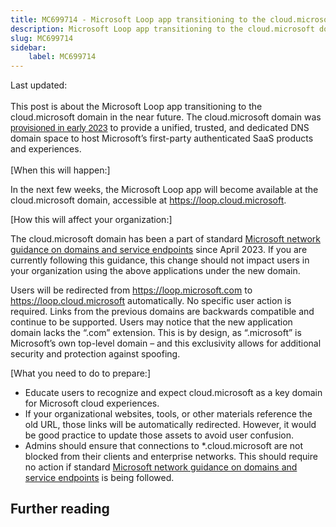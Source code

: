 ```yaml
---
title: MC699714 - Microsoft Loop app transitioning to the cloud.microsoft domain
description: Microsoft Loop app transitioning to the cloud.microsoft domain
slug: MC699714
sidebar:
    label: MC699714
---
```



Last updated: 

<p style="font-size: larger;"><span style="font-size: 14px;">This post is about the Microsoft Loop app transitioning to the cloud.microsoft domain in the near future. The cloud.microsoft domain was </span><a href="https://techcommunity.microsoft.com/t5/microsoft-365-blog/introducing-cloud-microsoft-a-unified-domain-for-microsoft-365/ba-p/3804961" target="_blank" style="background-color: rgb(255, 255, 255); font-family: sans-serif; font-size: 14px;">provisioned in early 2023</a><span style="font-size: 14px;"> to provide a unified, trusted, and dedicated DNS domain space to host Microsoft’s first-party authenticated SaaS products and experiences.</span></p>

<p>[When this will happen:]<br></p>

<p>In the next few weeks, the Microsoft Loop app will become available at the cloud.microsoft domain, accessible at <a href="https://loop.cloud.microsoft" target="_blank">https://loop.cloud.microsoft</a>.&nbsp;</p><p>[How this will affect your organization:]<br></p>

<p>The cloud.microsoft domain has been a part of standard <a href="https://learn.microsoft.com/microsoft-365/enterprise/urls-and-ip-address-ranges" target="_blank">Microsoft network guidance on domains and service endpoints</a> since April 2023. If you are currently following this guidance, this change should not impact users in your organization using the above applications under the new domain.&nbsp;</p><p>Users will be redirected from <a href="https://loop.microsoft.com" target="_blank">https://loop.microsoft.com</a> to <a href="https://loop.cloud.microsoft" target="_blank">https://loop.cloud.microsoft</a> automatically. No specific user action is required. Links from the previous domains are backwards compatible and continue to be supported. Users may notice that the new application domain lacks the “.com” extension. This is by design, as “.microsoft” is Microsoft’s own top-level domain – and this exclusivity allows for additional security and protection against spoofing.&nbsp;</p><p>[What you need to do to prepare:]<br></p>
<ul><li>Educate users to recognize and expect cloud.microsoft as a key domain for Microsoft cloud experiences.&nbsp;</li><li>If your organizational websites, tools, or other materials reference the old URL, those links will be automatically redirected. However, it would be good practice to update those assets to avoid user confusion.</li><li>Admins should ensure that connections to *.cloud.microsoft are not blocked from their clients and enterprise networks. This should require no action if standard <a href="https://learn.microsoft.com/microsoft-365/enterprise/urls-and-ip-address-ranges" target="_blank">Microsoft network guidance on domains and service endpoints</a> is being followed.</li></ul>

## Further reading
